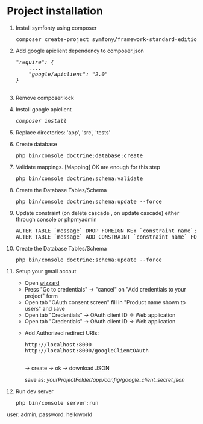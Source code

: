 <h1> Project installation</h1>
<ol>
	<li>
		<p>Install symfonty using composer</p>
		<pre>composer create-project symfony/framework-standard-edition project "3.2.6"</pre>
	</li>
	<li>
		<p>Add google apiclient dependency to composer.json</p>
		<i>
		<pre>
"require": {
	....
	"google/apiclient": "2.0"
}
		</pre>
		</i>
	</li>
	<li>
		<p>Remove composer.lock</p>
	</li>
	<li>
		<p>Install google apiclient</p>
		<i><pre>composer install</pre></i>
	</li>
	<li>
		<p>Replace directories: 'app', 'src', 'tests'</p>
	</li>
	<li>
		<p>Create database</p>
		<pre>php bin/console doctrine:database:create</pre>
	</li>
	<li>
		<p>Validate mappings. [Mapping] OK  are enough for this step</p>
		<pre>php bin/console doctrine:schema:validate</pre>
	</li>
	<li>
		<p>Create the Database Tables/Schema</p>
		<pre>php bin/console doctrine:schema:update --force</pre>
	</li>
	<li>
		<p>Update constraint (on delete cascade , on update cascade) either through console or phpmyadmin</p>
		<pre>ALTER TABLE `message` DROP FOREIGN KEY `constraint_name`; 
ALTER TABLE `message` ADD CONSTRAINT `constraint_name` FOREIGN KEY (`contact_id`) REFERENCES `contacts`(`id`) ON DELETE CASCADE ON UPDATE CASCADE;</pre>
	</li>
	<li>
		<p>Create the Database Tables/Schema</p>
		<pre>php bin/console doctrine:schema:update --force</pre>
	</li>
	<li>
		<p>Setup your gmail accaut</p>
		<ul>
			<li>Open <a href="https://console.developers.google.com/start/api?id=gmail&hl=uk">wizzard</a></li>
			<li>Press "Go to credentials" -> "cancel" on "Add credentials to your project" form</li>
			<li>Open tab "OAuth consent screen" fill in "Product name shown to users" and save</li>
			<li>Open tab "Credentials" -> OAuth client ID -> Web application</li>
			<li>Open tab "Credentials" -> OAuth client ID -> Web application</li>
			<li>
				<p>Add Authorized redirect URIs:</p>
				<pre>
http://localhost:8000
http://localhost:8000/googleClientOAuth
				</pre>
				<p>-> create -> ok -> download JSON</p>
				<p>save as: <i>yourProjectFolder/app/config/google_client_secret.json</i></p>
			</li>			
		</ul>
	</li>
	<li>
		<p>Run dev server</p>
		<pre>php bin/console server:run</pre>
	</li>	
</ol>
<p>user: admin, password: helloworld</p>
